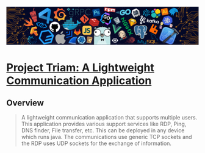 ![](https://github.com/PanduKonala/PanduKonala/blob/main/header_.png)
<br>
# [Project Triam: A Lightweight Communication Application](https://pandukonala.github.io/blog-projects/triam/triam.html)

## Overview
> A lightweight communication application that supports multiple users. This application provides various support services like RDP, Ping, DNS finder, File transfer, etc. This can be deployed in any device which runs java. The communications use generic TCP sockets and the RDP uses UDP sockets for the exchange of information.
